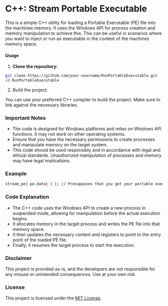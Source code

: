 # C++: Stream Portable Executable

This is a simple C++ utility for loading a Portable Executable (PE) file into the machines memory. It uses the Windows API for process creation and memory manipulation to achieve this. This can be useful in scenarios where you want to inject or run an executable in the context of the machines memory space.

#### Usage

1. **Clone the repository:**
```bash
git clone https://github.com/your-username/RunPortableExecutable.git
cd RunPortableExecutable
```

2. Build the project:

You can use your preferred C++ compiler to build the project. Make sure to link against the necessary libraries.

### Important Notes

- The code is designed for Windows platforms and relies on Windows API functions. It may not work on other operating systems.
- Ensure that you have the necessary permissions to create processes and manipulate memory on the target system.
- This code should be used responsibly and in accordance with legal and ethical standards. Unauthorized manipulation of processes and memory may have legal implications.

### Example

```bash
stream_pe( pe.data( ) ); // Presupposes that you got your portable executable in bytes
```

### Code Explanation

- The C++ code uses the Windows API to create a new process in suspended mode, allowing for manipulation before the actual execution begins.
- It allocates memory in the target process and writes the PE file into that memory space.
- It then updates the necessary context and registers to point to the entry point of the loaded PE file.
- Finally, it resumes the target process to start the execution.

### Disclaimer

This project is provided as-is, and the developers are not responsible for any misuse or unintended consequences. Use at your own risk.

### License

This project is licensed under the [MIT License](LICENSE).

